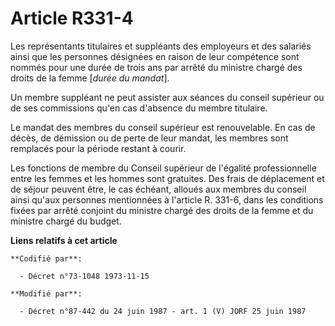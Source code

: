 # Article R331-4

Les représentants titulaires et suppléants des employeurs et des salariés ainsi que les personnes désignées en raison de leur
compétence sont nommés pour une durée de trois ans par arrêté du ministre chargé des droits de la femme [*durée du mandat*].

Un membre suppléant ne peut assister aux séances du conseil supérieur ou de ses commissions qu'en cas d'absence du membre
titulaire.

Le mandat des membres du conseil supérieur est renouvelable. En cas de décès, de démission ou de perte de leur mandat, les
membres sont remplacés pour la période restant à courir.

Les fonctions de membre du Conseil supérieur de l'égalité professionnelle entre les femmes et les hommes sont gratuites. Des
frais de déplacement et de séjour peuvent être, le cas échéant, alloués aux membres du conseil ainsi qu'aux personnes
mentionnées à l'article R. 331-6, dans les conditions fixées par arrêté conjoint du ministre chargé des droits de la femme et
du ministre chargé du budget.

**Liens relatifs à cet article**

	**Codifié par**:

	  - Décret n°73-1048 1973-11-15

	**Modifié par**:

	  - Décret n°87-442 du 24 juin 1987 - art. 1 (V) JORF 25 juin 1987

